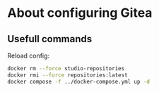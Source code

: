 # About configuring Gitea

## Usefull commands

Reload config:

```bash
docker rm --force studio-repositories
docker rmi --force repositories:latest
docker compose -f ../docker-compose.yml up -d
```
